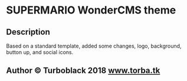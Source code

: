 # SUPERMARIO WonderCMS theme

## Description
Based on a standard template, added some changes, logo, background, button up, and social icons.

## Author © Turboblack 2018 www.torba.tk
